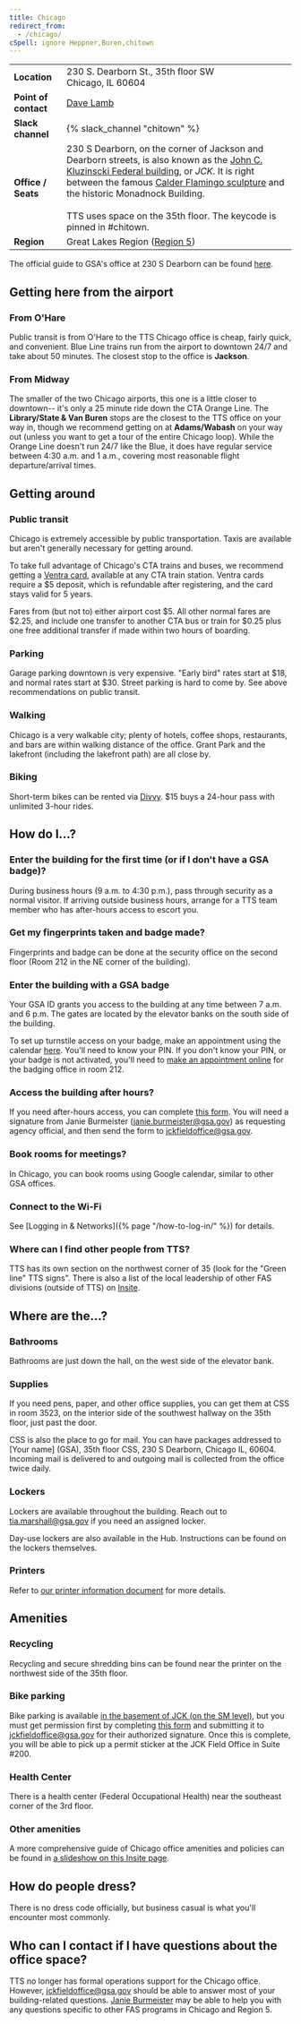 ```yaml
---
title: Chicago
redirect_from:
  - /chicago/
cSpell: ignore Heppner,Buren,chitown
---
```


<div class="table-wrapper">
  <table class="table-office-metadata">
    <tbody>
      <tr>
        <td class="col-key"><strong>Location</strong></td>
        <td class="col-value">
        230 S. Dearborn St., 35th floor SW<br />
        Chicago, IL 60604
        </td>
      </tr>
      <tr>
        <td class="col-key"><strong>Point of contact</strong></td>
        <td class="col-value">
        <a href="mailto:jckfieldoffice@gsa.gov">Dave Lamb</a>
        </td>
      </tr>
      <tr>
        <td class="col-key">
          <strong>Slack channel</strong>
        </td>
        <td class="col-value">
          {% slack_channel "chitown" %}
        </td>
      </tr>
      <tr>
        <td class="col-key">
          <strong>Office / Seats</strong>
        </td>
        <td class="col-value">
           230 S Dearborn, on the corner of Jackson and Dearborn streets, is also known as the <a href="https://www.gsa.gov/about-us/gsa-regions/region-5-great-lakes/buildings-and-facilities/illinois/chicago-kluczynski-fb-loop-uspo">John C. Kluzinscki Federal building</a>, or <em>JCK</em>. It is right between the famous <a href="https://en.wikipedia.org/wiki/Flamingo_(sculpture)">Calder Flamingo sculpture</a> and the historic Monadnock Building.<br /><br />
       TTS uses space on the 35th floor. The keycode is pinned in #chitown.
        </td>
      </tr>
      <tr>
        <td class="col-key"><strong>Region</strong></td>
        <td class="col-value">Great Lakes Region (<a href="https://www.gsa.gov/about-us/gsa-regions">Region 5</a>)</td>
      </tr>
    </tbody>
  </table>
</div>

The official guide to GSA's office at 230 S Dearborn can be found [here](https://insite.gsa.gov/employee-resources/return-to-office-information/chicago-il-rto-instructions).

## Getting here from the airport

### From O'Hare

Public transit is from O'Hare to the TTS Chicago office is cheap, fairly quick,
and convenient. Blue Line trains run from the airport to downtown 24/7 and take
about 50 minutes. The closest stop to the office is **Jackson**.

### From Midway

The smaller of the two Chicago airports, this one is a little closer to
downtown-- it's only a 25 minute ride down the CTA Orange Line. The
**Library/State & Van Buren** stops are the closest to the TTS office on your
way in, though we recommend getting on at **Adams/Wabash** on your way out
(unless you want to get a tour of the entire Chicago loop). While the Orange
Line doesn't run 24/7 like the Blue, it does have regular service between 4:30
a.m. and 1 a.m., covering most reasonable flight departure/arrival
times.

## Getting around

### Public transit

Chicago is extremely accessible by public transportation. Taxis are available
but aren't generally necessary for getting around.

To take full advantage of Chicago's CTA trains and buses, we recommend getting a
[Ventra card](https://www.ventrachicago.com/), available at any CTA train
station. Ventra cards require a $5 deposit, which is refundable after
registering, and the card stays valid for 5 years.

Fares from (but not to) either airport cost $5. All other normal fares are
$2.25, and include one transfer to another CTA bus or train for $0.25 plus one
free additional transfer if made within two hours of boarding.

### Parking

Garage parking downtown is very expensive. "Early bird" rates start at $18, and
normal rates start at $30. Street parking is hard to come by. See above
recommendations on public transit.

### Walking

Chicago is a very walkable city; plenty of hotels, coffee shops, restaurants,
and bars are within walking distance of the office. Grant Park and the lakefront
(including the lakefront path) are all close by.

### Biking

Short-term bikes can be rented via [Divvy](https://www.divvybikes.com/). $15
buys a 24-hour pass with unlimited 3-hour rides.

## How do I...?

### Enter the building for the first time (or if I don't have a GSA badge)?

During business hours (9 a.m. to 4:30 p.m.), pass through security as a normal
visitor. If arriving outside business hours, arrange for a TTS team member who has after-hours access to escort you.

### Get my fingerprints taken and badge made?

Fingerprints and badge can be done at the security office on the second floor
(Room 212 in the NE corner of the building).

### Enter the building with a GSA badge

Your GSA ID grants you access to the building at any time between 7 a.m. and 6
p.m. The gates are located by the elevator banks on the south side of the
building.

To set up turnstile access on your badge, make an appointment using the calendar [here](https://calendar.google.com/calendar/u/0/selfsched?sstoken=UUYtMlFDQlRoTG10fGRlZmF1bHR8NWY2YTg2MTQzZWIwMmVhNjFiZGI3YTEwNmZmOWM1NjU). You'll need to know
your PIN. If you don't know your PIN, or your badge is not activated, you'll
need to [make an appointment online](https://portal.usaccess.gsa.gov/scheduler/select-agency?v=20803) for the badging office in room 212.

### Access the building after hours?

If you need after-hours access, you can complete [this form](https://drive.google.com/file/d/1bn1mUNv1P0vzGoTWAtEkSJev6mmld8gV/view?usp=sharing). You will need a signature from Janie Burmeister (janie.burmeister@gsa.gov) as requesting agency official, and then send the form to jckfieldoffice@gsa.gov.

### Book rooms for meetings?

In Chicago, you can book rooms using Google calendar, similar to other GSA offices.

### Connect to the Wi-Fi

See [Logging in &amp; Networks]({% page "/how-to-log-in/" %}) for details.

### Where can I find other people from TTS?

TTS has its own section on the northwest corner of 35 (look for the "Green line" TTS signs". There is also a list of the local leadership of other FAS divisions (outside of TTS) on [Insite](https://insite.gsa.gov/locations/region-5/about-us/federal-acquisition-service).

## Where are the...?

### Bathrooms

Bathrooms are just down the hall, on the west side of the elevator bank.

### Supplies

If you need pens, paper, and other office supplies, you can get them at CSS in room 3523, on the interior side of the southwest hallway on the 35th floor, just past the door.

CSS is also the place to go for mail. You can have packages addressed to [Your name] (GSA), 35th floor CSS, 230 S Dearborn, Chicago IL, 60604. Incoming mail is delivered to and outgoing mail is collected from the office twice daily.

### Lockers

Lockers are available throughout the building. Reach out to tia.marshall@gsa.gov if you need an assigned locker.

Day-use lockers are also available in the Hub. Instructions can be found on the lockers themselves.

### Printers

Refer to
[our printer information document](https://docs.google.com/document/d/1Ikw7kfeY10lnImZHN7zq5wNjaTRBdTPkZj4QG7-z3d0/edit#bookmark=id.jfhi8panutyk)
for more details.

## Amenities

### Recycling

Recycling and secure shredding bins can be found near the printer on the northwest side of the 35th floor.

### Bike parking

Bike parking is available [in the basement of JCK (on the SM level)](https://drive.google.com/file/d/1g7bbbleGCB1_awOmiPOGtqqrTQiNPELi/view?usp=sharing), but you must get permission first by completing [this form](https://drive.google.com/file/d/1OABX4TnTDN70oV6iTC-bae91mF2g85n1/view?usp=sharing) and submitting it to jckfieldoffice@gsa.gov for their authorized signature. Once this is complete, you will be able to pick up a permit sticker at the JCK Field Office in Suite #200.

### Health Center

There is a health center (Federal Occupational Health) near the southeast corner of the 3rd floor.

### Other amenities

A more comprehensive guide of Chicago office amenities and policies can be found in [a slideshow on this Insite page](https://insite.gsa.gov/locations/region-5/about-us/r5-rob-welcome-to-the-jck?check_logged_in=1).

## How do people dress?

There is no dress code officially, but business casual is what you'll encounter most commonly.

## Who can I contact if I have questions about the office space?

TTS no longer has formal operations support for the Chicago office. However, [jckfieldoffice@gsa.gov](mailto:jckfieldoffice@gsa.gov) should be able to answer most of your building-related questions. [Janie Burmeister](mailto:janie.burmeister@gsa.gov) may be able to help you with any questions specific to other FAS programs in Chicago and Region 5.
